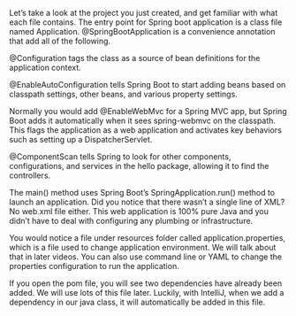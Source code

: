 Let’s take a look at the project you just created, and get familiar with what each file contains. The entry point for Spring boot application is a class file named Application. @SpringBootApplication is a convenience annotation that add all of the following.

@Configuration tags the class as a source of bean definitions for the application context.

@EnableAutoConfiguration tells Spring Boot to start adding beans based on classpath settings, other beans, and various property settings.

Normally you would add @EnableWebMvc for a Spring MVC app, but Spring Boot adds it automatically when it sees spring-webmvc on the classpath. This flags the application as a web application and activates key behaviors such as setting up a DispatcherServlet.

@ComponentScan tells Spring to look for other components, configurations, and services in the hello package, allowing it to find the controllers.

The main() method uses Spring Boot’s SpringApplication.run() method to launch an application. Did you notice that there wasn’t a single line of XML? No web.xml file either. This web application is 100% pure Java and you didn’t have to deal with configuring any plumbing or infrastructure.

You would notice a file under resources folder called application.properties, which is a file used to change application environment. We will talk about that in later videos. You can also use command line or YAML to change the properties configuration to run the application.

If you open the pom file, you will see two dependencies have already been added. We will use lots of this file later. Luckily, with IntelliJ, when we add a dependency in our java class, it will automatically be added in this file.
